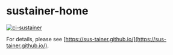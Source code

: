 # sustainer-home
[![ci-sustainer](https://github.com/bowfolios/bowfolios/actions/workflows/ci.yml/badge.svg)](https://github.com/bowfolios/bowfolios/actions/workflows/ci.yml)

For details, please see [https://sus-tainer.github.io/](https://sus-tainer.github.io/).
